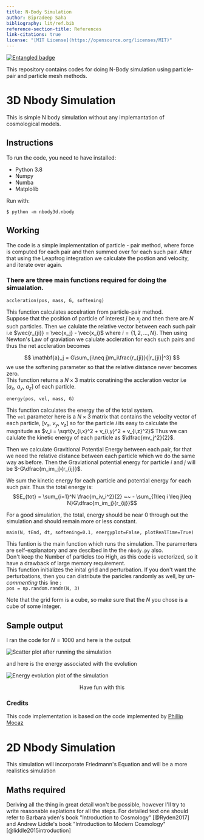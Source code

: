 ```yaml
---
title: N-Body Simulation
author: Bipradeep Saha
bibliography: lit/ref.bib
reference-section-title: References
link-citations: true
license: "[MIT License](https://opensource.org/licenses/MIT)"
---
```

[![Entangled badge](https://img.shields.io/badge/entangled-Use%20the%20source!-%2300aeff)](https://entangled.github.io/)


This repository contains codes for doing N-Body simulation using particle-pair and particle mesh methods.   

# 3D Nbody Simulation
This is simple N body simulation without any implemantation of cosmological models.

## Instructions
To run the code, you need to have installed:

- Python 3.8
- Numpy
- Numba
- Matplolib

Run with:
```{.bash}
$ python -m nbody3d.nbody
```

## Working
The code is a simple implementation of particle - pair method, where force is computed for each pair and then summed over for each such pair. After that using the Leapfrog integration we calculate the postion and velocity, and iterate over again.

### There are three main functions required for doing the simualation.
```{.python #accleration}
accleration(pos, mass, G, softening)
```
This  function calculates accelration from particle-pair method.  
 Suppose that the position of particle of interest $j$ be $x_j$ and then there are $N$ such particles. Then we calulate the relative vector between each such pair i.e $\vec{r_{ji}} = \vec{x_j} - \vec{x_i}$ where $i=\{1,2,\ldots,N\}$.  Then using Newton's Law of graviation we calulate accleration for each such pairs and thus the net accleration becomes

$$  \mathbf{a}_j = G\sum_{i\neq j}m_i\frac{r_{ji}}{|r_{ji}|^3} $$
we use the softening parameter so that the relative distance never becomes zero.        
This function returns a $N\times 3$ matrix conatining the accleration vector i.e $[a_x,~a_y, ~a_z]$ of each particle.       

```{.python #energy}
energy(pos, vel, mass, G)
```
This function calculates the energy the of the total system.        
The `vel` parameter here is a $N\times 3$ matrix that contains the velocity vector of each particle, $[v_x,~v_y,~v_z]$ so for the particle $i$ its easy to calculate the magnitude as $v_i = \sqrt{v_{i,x}^2 + v_{i,y}^2 + v_{i,z}^2}$ Thus we can calulate the kinetic energy of each particle as $\dfrac{mv_j^2}{2}$.     

Then we calculate Gravitional Potential Energy between each pair, for that we need the relative distance between each particle which we do the same way as before. Then the Graviational potential energy for particle $i$ and $j$ will be $-G\dfrac{m_im_j}{r_{ij}}$.       

We sum the kinetic energy for each particle and potential energy for each such pair. Thus the total energy is:
$$E_{tot} = \sum_{i=1}^N \frac{m_iv_i^2}{2} ~~ - \sum_{1\leq i \leq j\leq N}G\dfrac{m_im_j}{r_{ij}}$$       

For a good simulation, the total, energy should be near 0 through out the simulation and should remain more or less constant.       

```{.python #main}
main(N, tEnd, dt, softening=0.1, energyplot=False, plotRealTime=True)
```

This funtion is the main function which runs the simulation. The paramerters are self-explanatory and are descibed in the the `nbody.py` also.      
Don't keep the Number of particles too High, as this code is vectorized, so it have a drawback of large memory requirement.      
This function initializes the inital grid and perturbation. If you don't want the perturbations, then you can distribute the paricles randomly as well, by _un-commenting_ this line :        
`pos = np.random.randn(N, 3)`       

Note that the grid form is a cube, so make sure that the $N$ you chose is a cube of some integer.       

## Sample output
I ran the code for $N = 1000$ and here is the output

![Scatter plot after running the simulation](figures/nbody3d/nbody1000.png)

and here is the energy associated with the evolution        

![Energy evolution plot of the simulation](figures/nbody3d/nbody1000eng1.png)


$$ \text{Have fun with this}$$

### Credits
This code implementation is based on the code implemented by <a href='https://github.com/pmocz/nbody-python'>Phillip Mocaz</a>


# 2D Nbody Simulation
This simulation will incorporate Friedmann's Equation and will be a more realistics simulation      

## Maths required         
Deriving all the thing in great detail won't be possible, however I'll try to write reasonable explations for all the steps. For detailed text one should refer to Barbara yden's book "Introduction to Cosmology" [@Ryden2017] and Andrew Liddle's book "Introduction to Modern Cosmology" [@liddle2015introduction]